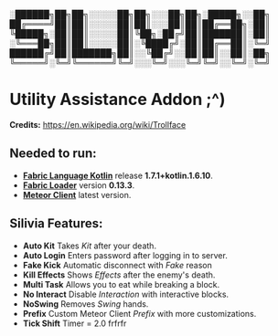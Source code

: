 
░██████╗██╗██╗░░░░░██╗██╗░░░██╗██╗░█████╗░░██╗
██╔════╝██║██║░░░░░██║██║░░░██║██║██╔══██╗░██║
╚█████╗░██║██║░░░░░██║╚██╗░██╔╝██║███████║░██║
░╚═══██╗██║██║░░░░░██║░╚████╔╝░██║██╔══██║░╚═╝
██████╔╝██║███████╗██║░░╚██╔╝░░██║██║░░██║░██╗
╚═════╝░╚═╝╚══════╝╚═╝░░░╚═╝░░░╚═╝╚═╝░░╚═╝░╚═╝

# Utility Assistance Addon ;^)

__Credits:__ https://en.wikipedia.org/wiki/Trollface

## Needed to run:
- __[Fabric Language Kotlin](https://www.curseforge.com/minecraft/mc-mods/fabric-language-kotlin)__ release __1.7.1+kotlin.1.6.10__.
- __[Fabric Loader](https://github.com/FabricMC/fabric-loader)__ version __0.13.3__. 
- __[Meteor Client](https://github.com/MeteorDevelopment/meteor-client)__ latest version.

## Silivia Features:  
- __Auto Kit__ Takes _Kit_ after your death.
- __Auto Login__ Enters password after logging in to server.
- __Fake Kick__ Automatic disconnect with _Fake_ reason
- __Kill Effects__ Shows _Effects_ after the enemy's death.
- __Multi Task__ Allows you to eat while breaking a block.
- __No Interact__ Disable _Interaction_ with interactive blocks.
- __NoSwing__ Removes _Swing_ hands.
- __Prefix__ Custom Meteor Client _Prefix_ with more customizations.
- __Tick Shift__ Timer = 2.0 frfrfr
